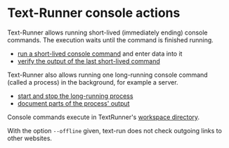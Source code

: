 # Text-Runner console actions

Text-Runner allows running short-lived (immediately ending) console commands.
The execution waits until the command is finished running.

- [run a short-lived console command](run_console_command.md) and enter data
  into it
- [verify the output of the last short-lived command](verify_console_command_output.md)

Text-Runner also allows running one long-running console command (called a
process) in the background, for example a server.

- [start and stop the long-running process](start_stop_process.md)
- [document parts of the process' output](verify_process_output.md)

Console commands execute in TextRunner's
[workspace directory](#interacting-with-the-local-filesystem).

With the option `--offline` given, text-run does not check outgoing links to
other websites.
